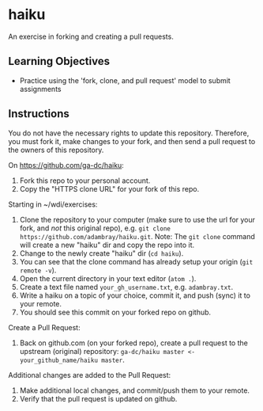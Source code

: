 # haiku
An exercise in forking and creating a pull requests.

## Learning Objectives
- Practice using the 'fork, clone, and pull request' model to submit assignments

## Instructions
You do not have the necessary rights to update this repository.  Therefore, you must fork it, make changes to your fork, and then send a pull request to the owners of this repository.

On https://github.com/ga-dc/haiku:
1. Fork this repo to your personal account.
2. Copy the "HTTPS clone URL" for your fork of this repo.

Starting in ~/wdi/exercises:
1. Clone the repository to your computer (make sure to use the url for your fork, and *not* this original repo), e.g. `git clone https://github.com/adambray/haiku.git`.  Note: The `git clone` command will create a new "haiku" dir and copy the repo into it.
2. Change to the newly create "haiku" dir (`cd haiku`).
3. You can see that the clone command has already setup your origin (`git remote -v`).
4. Open the current directory in your text editor (`atom .`).
5. Create a text file named `your_gh_username.txt`, e.g. `adambray.txt`.
6. Write a haiku on a topic of your choice, commit it, and push (sync) it to your remote.
7. You should see this commit on your forked repo on github.

Create a Pull Request:
1. Back on github.com (on your forked repo), create a pull request to the upstream (original) repository: `ga-dc/haiku master <- your_github_name/haiku master`.

Additional changes are added to the Pull Request:
1. Make additional local changes, and commit/push them to your remote.
2. Verify that the pull request is updated on github.
